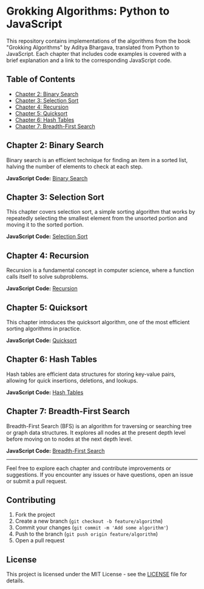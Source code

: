 # Grokking Algorithms: Python to JavaScript

This repository contains implementations of the algorithms from the book "Grokking Algorithms" by Aditya Bhargava, translated from Python to JavaScript. Each chapter that includes code examples is covered with a brief explanation and a link to the corresponding JavaScript code.

## Table of Contents

- [Chapter 2: Binary Search](#chapter-2-binary-search)
- [Chapter 3: Selection Sort](#chapter-3-selection-sort)
- [Chapter 4: Recursion](#chapter-4-recursion)
- [Chapter 5: Quicksort](#chapter-5-quicksort)
- [Chapter 6: Hash Tables](#chapter-6-hash-tables)
- [Chapter 7: Breadth-First Search](#chapter-7-breadth-first-search)

## Chapter 2: Binary Search

Binary search is an efficient technique for finding an item in a sorted list, halving the number of elements to check at each step.

**JavaScript Code:** [Binary Search](https://github.com/ElJohnnie/grokking_algorithms/blob/master/binarySearch.js)

## Chapter 3: Selection Sort

This chapter covers selection sort, a simple sorting algorithm that works by repeatedly selecting the smallest element from the unsorted portion and moving it to the sorted portion.

**JavaScript Code:** [Selection Sort](https://github.com/ElJohnnie/grokking_algorithms/blob/master/selectionSort.js)

## Chapter 4: Recursion

Recursion is a fundamental concept in computer science, where a function calls itself to solve subproblems.

**JavaScript Code:** [Recursion](https://github.com/ElJohnnie/grokking_algorithms/blob/master/recursivity.js)

## Chapter 5: Quicksort

This chapter introduces the quicksort algorithm, one of the most efficient sorting algorithms in practice.

**JavaScript Code:** [Quicksort](https://github.com/ElJohnnie/grokking_algorithms/blob/master/quickSort.js)

## Chapter 6: Hash Tables

Hash tables are efficient data structures for storing key-value pairs, allowing for quick insertions, deletions, and lookups.

**JavaScript Code:** [Hash Tables](https://github.com/ElJohnnie/grokking_algorithms/blob/master/hashTable.js)

## Chapter 7: Breadth-First Search

Breadth-First Search (BFS) is an algorithm for traversing or searching tree or graph data structures. It explores all nodes at the present depth level before moving on to nodes at the next depth level.

**JavaScript Code:** [Breadth-First Search](https://github.com/ElJohnnie/grokking_algorithms/blob/master/breadhtFirstSearch.js)

---

Feel free to explore each chapter and contribute improvements or suggestions. If you encounter any issues or have questions, open an issue or submit a pull request.

## Contributing

1. Fork the project
2. Create a new branch (`git checkout -b feature/algorithm`)
3. Commit your changes (`git commit -m 'Add some algorithm'`)
4. Push to the branch (`git push origin feature/algorithm`)
5. Open a pull request

## License

This project is licensed under the MIT License - see the [LICENSE](LICENSE) file for details.
